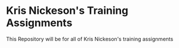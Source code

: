 # Kris Nickeson's Training Assignments

This Repository will be for all of Kris Nickeson's training assignments

